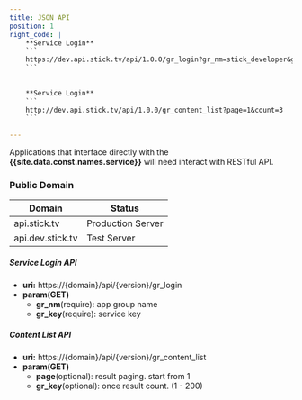 ```yaml
---
title: JSON API
position: 1
right_code: |
    **Service Login**
    ``` 
    https://dev.api.stick.tv/api/1.0.0/gr_login?gr_nm=stick_developer&gr_key=a5204a2e9f78f8b5ab85b0d510b506e6
    ``` 
    
    
    **Service Login**
    ``` 
    http://dev.api.stick.tv/api/1.0.0/gr_content_list?page=1&count=3
    ``` 
        
---
```


Applications that interface directly with the **{{site.data.const.names.service}}** will need interact with RESTful API.

### Public Domain

|Domain|Status|
|---|---|
|api.stick.tv|Production Server|
|api.dev.stick.tv|Test Server|

##### Service Login API
+ **uri:**  https://{domain}/api/{version}/gr_login
+ **param(GET)**
    + **gr_nm**(require): app group name
    + **gr_key**(require): service key
    

##### Content List API
+ **uri:**  https://{domain}/api/{version}/gr_content_list
+ **param(GET)**
    + **page**(optional): result paging. start from 1
    + **gr_key**(optional): once result count. (1 - 200)

